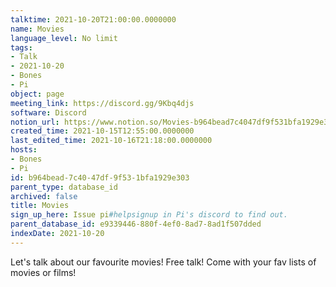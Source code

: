 ```yaml
---
talktime: 2021-10-20T21:00:00.0000000
name: Movies
language_level: No limit
tags:
- Talk
- 2021-10-20
- Bones
- Pi
object: page
meeting_link: https://discord.gg/9Kbq4djs
software: Discord
notion_url: https://www.notion.so/Movies-b964bead7c4047df9f531bfa1929e303
created_time: 2021-10-15T12:55:00.0000000
last_edited_time: 2021-10-16T21:18:00.0000000
hosts:
- Bones
- Pi
id: b964bead-7c40-47df-9f53-1bfa1929e303
parent_type: database_id
archived: false
title: Movies
sign_up_here: Issue pi#helpsignup in Pi's discord to find out.
parent_database_id: e9339446-880f-4ef0-8ad7-8ad1f507dded
indexDate: 2021-10-20
---
```


Let's talk about our favourite movies!
Free talk! Come with your fav lists of movies or films!


